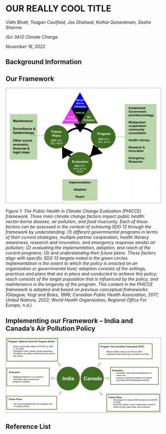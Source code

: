 # OUR REALLY COOL TITLE 
*Vidhi Bhatt, Teagan Caulfield, Jas Dhaliwal, Kothai Gunaratnam, Sasha Sharma*

*iSci 3A12 Climate Change*

*November 16, 2022*

## Background Information 

## Our Framework 

<p align="center">
<img src="Figure 1.png" width="600" style="border: 1px solid darkgrey">
 </p>

*Figure 1: The Public Health in Climate Change Evaluation (PHICCE) framework. Three main climate change factors impact public health: vector-borne disease, air pollution, and food insecurity. Each of these factors can be assessed in the context of achieving SDG 13 through the framework by understanding: (1) different governmental programs in terms of their current strategies, multiple partner cooperation, health literacy awareness, research and innovation, and emergency response amidst air pollution; (2) evaluating the implementation, adoption, and reach of the current programs; (3) and understanding their future plans. These factors align with specific SDG 13 targets–noted in the green circles. Implementation is the extent to which the policy is enacted on an organization or governmental level; adoption consists of the settings, practices and plans that are in place and conducted to achieve this policy; reach consists of the target population that is influenced by the policy, and maintenance is the longevity of the program. This content in the PHICCE framework is adopted and based on previous conceptual frameworks (Glasgow, Vogt and Boles, 1999; Canadian Public Health Association, 2017; United Nations, 2022; World Health Organization, Regional Office For Europe, n.d.).*

## Implementing our Framework – India and Canada’s Air Pollution Policy 

<p align="center">
<img src="Figure 2.png" width="600" style="border: 1px solid darkgrey">
 </p>

## Reference List
